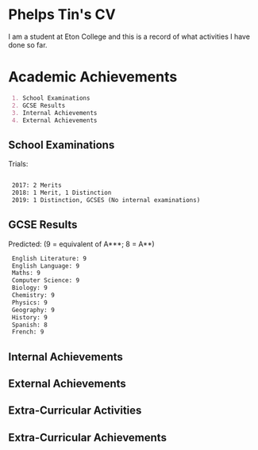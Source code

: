 # Phelps Tin's CV

I am a student at Eton College and this is a record of what activities I have done so far.

# Academic Achievements

```markdown
 1. School Examinations 
 2. GCSE Results
 3. Internal Achievements
 4. External Achievements  
```
## School Examinations

Trials:
```markdown

 2017: 2 Merits
 2018: 1 Merit, 1 Distinction
 2019: 1 Distinction, GCSES (No internal examinations)
```

##  GCSE Results
Predicted: 
(9 = equivalent of A***; 8 = A**)
```markdown
 English Literature: 9
 English Language: 9
 Maths: 9
 Computer Science: 9
 Biology: 9
 Chemistry: 9
 Physics: 9
 Geography: 9
 History: 9
 Spanish: 8
 French: 9
```

## Internal Achievements




## External Achievements

## Extra-Curricular Activities

## Extra-Curricular Achievements




